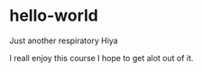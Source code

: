 # hello-world
Just another respiratory 
Hiya 

I reall enjoy this course I hope to get alot out of it.
